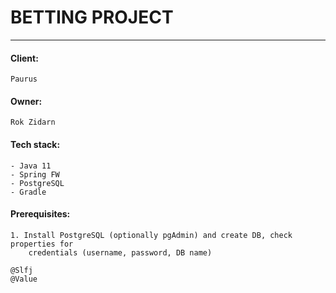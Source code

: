 # BETTING PROJECT
__________________

#### Client:
    Paurus
#### Owner:
    Rok Zidarn

#### Tech stack:

    - Java 11
    - Spring FW
    - PostgreSQL
    - Gradle

#### Prerequisites:

    1. Install PostgreSQL (optionally pgAdmin) and create DB, check properties for
        credentials (username, password, DB name)

    @Slfj
    @Value